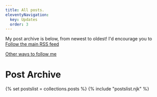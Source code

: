 ```yaml
---
title: All posts.
eleventyNavigation:
  key: Updates
  order: 3
---
```


My post archive is below, from newest to oldest! I'd encourage you to <a href="/feed.xml">Follow the main RSS feed</a>

<a href="/follow">Other ways to follow me</a>

<h1>Post Archive</h1>

{% set postslist = collections.posts %}
{% include "postslist.njk" %}